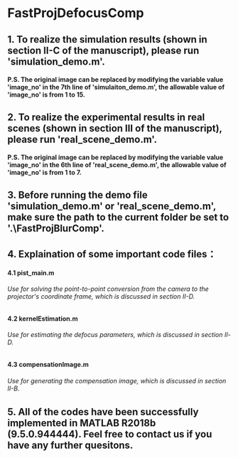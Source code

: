 # FastProjDefocusComp
## 1. To realize the simulation results (shown in section Ⅱ-C of the manuscript), please run 'simulation_demo.m'.
#### P.S. The original image can be replaced by modifying the variable value 'image_no' in the 7th line of 'simulaiton_demo.m', the allowable value of 'image_no' is from 1 to 15.

## 2. To realize the experimental results in real scenes (shown in section Ⅲ of the manuscript), please run 'real_scene_demo.m'.
#### P.S. The original image can be replaced by modifying the variable value 'image_no' in the 6th line of 'real_scene_demo.m', the allowable value of 'image_no' is from 1 to 7.

## 3. Before running the demo file 'simulation_demo.m' or 'real_scene_demo.m', make sure the path to the current folder be set to '.\FastProjBlurComp'.

## 4.  Explaination of some important code files：
#### 4.1 pist_main.m
###### Use for solving the point-to-point conversion from the camera to the projector's coordinate frame, which is discussed in section Ⅱ-D.
#### 4.2 kernelEstimation.m
###### Use for estimating the defocus parameters, which is discussed in section Ⅱ-D.
#### 4.3 compensationImage.m
###### Use for generating the compensation image, which is discussed in section Ⅱ-B. 

## 5. All of the codes have been successfully implemented in MATLAB R2018b (9.5.0.944444). Feel free to contact us if you have any further quesitons.
